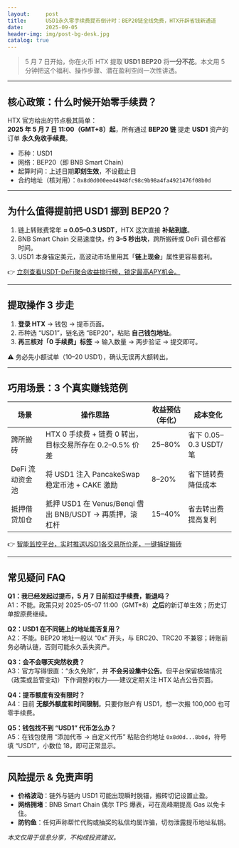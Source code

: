 ```yaml
---
layout:     post
title:      USD1永久零手续费提币倒计时：BEP20链全线免费，HTX开辟省钱新通道
date:       2025-09-05
header-img: img/post-bg-desk.jpg
catalog: true
---
```


> 5 月 7 日开始，你在火币 HTX 提取 **USD1 BEP20** 将**一分不花**。本文用 5 分钟把这个福利、操作步骤、潜在盈利空间一次性讲透。

---

## 核心政策：什么时候开始零手续费？

HTX 官方给出的节点极其简单：  
**2025 年 5 月 7 日 11:00（GMT+8）起**，所有通过 **BEP20 链** 提走 **USD1** 资产的订单 **永久免收手续费**。

- 币种：USD1  
- 网络：BEP20（即 BNB Smart Chain）  
- 起算时间：上述日期**即刻生效**，不设截止日  
- 合约地址（核对用）：`0x8d0d000ee44948fc98c9b98a4fa4921476f08b0d`

---

## 为什么值得提前把 USD1 挪到 BEP20？

1. 链上转账费常年 **≈ 0.05–0.3 USDT**，HTX 这次直接 **补贴到底**。  
2. BNB Smart Chain 交易速度快，约 **3–5 秒出块**，跨所搬砖或 DeFi 调仓都省时间。  
3. USD1 本身锚定美元，高波动市场里用其「**链上现金**」属性更容易套利。

👉 [立刻查看USDT-DeFi聚合收益排行榜，锁定最高APY机会。](https://okxdog.com/)

---

## 提取操作 3 步走
1. **登录 HTX** → 钱包 → 提币页面。  
2. 币种选 “USD1”，链名选 “BEP20”，粘贴 **自己钱包地址**。  
3. **再三核对「0 手续费」标签** → 输入数量 → 两步验证 → 提交即可。

⚠️ 务必先小额试单（10–20 USD1），确认无误再大额转出。

---

## 巧用场景：3 个真实赚钱范例

| 场景                | 操作思路                                                                                    | 收益预估（年化） | 成本变化              |
|---------------------|---------------------------------------------------------------------------------------------|------------------|-----------------------|
| 跨所搬砖            | HTX 0 手续费 + 链费 0 转出，目标交易所存在 0.2–0.5% 价差                                    | 25–80%           | 省下 0.05–0.3 USDT/笔 |
| DeFi 流动资金池      | 将 USD1 注入 PancakeSwap 稳定币池 + CAKE 激励                                               | 8–20%            | 省下链转费降低成本    |
| 抵押借贷加仓        | 抵押 USD1 在 Venus/Benqi 借出 BNB/USDT → 再质押，滚杠杆                                     | 15–40%           | 省去转出费提高复利    |

👉 [智能监控平台，实时推送USD1各交易所价差，一键捕捉搬砖](https://okxdog.com/)

---

## 常见疑问 FAQ

**Q1：我已经发起过提币，5 月 7 日前扣过手续费，能退吗？**  
A1：不能。政策只对 2025-05-07 11:00（GMT+8）**之后**的新订单生效；历史订单按原费继续。

**Q2：USD1 在不同链上的地址能否复用？**  
A2：不能。BEP20 地址一般以 “0x” 开头，与 ERC20、TRC20 不兼容；转账前务必确认链，否则可能永久丢失资产。

**Q3：会不会哪天突然收费？**  
A3：官方写得很直：“永久免除”，并 **不会另设集中公告**。但平台保留极端情况（政策或监管变动）下作调整的权力——建议定期关注 HTX 站点公告页面。

**Q4：提币额度有没有限时？**  
A4：目前 **无额外额度和时间限制**。只要你账户有 USD1，想一次搬 100,000 也可零手续费。

**Q5：钱包找不到 “USD1” 代币怎么办？**  
A5：在钱包使用 “添加代币 → 自定义代币” 粘贴合约地址 `0x8d0d...8b0d`，符号填 “USD1”，小数位 18，即可正常显示。

---

## 风险提示 & 免责声明

- **价格波动**：链外与链内 USD1 可能出现瞬时脱锚，搬砖切记设置止盈。  
- **网络拥堵**：BNB Smart Chain 偶尔 TPS 爆表，可在高峰期提高 Gas 以免卡住。  
- **防钓鱼**：任何声称帮忙代购或抽奖的私信均属诈骗，切勿泄露提币地址私钥。

*本文仅用于信息分享，不构成投资建议。*